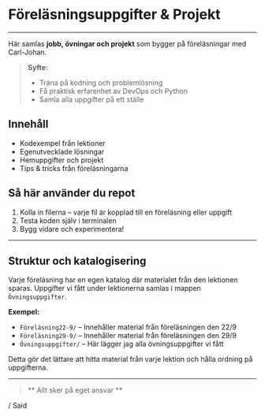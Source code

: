
# Föreläsningsuppgifter & Projekt

---

Här samlas **jobb, övningar och projekt** som bygger på föreläsningar med Carl-Johan.

> **Syfte:**
> - Träna på kodning och problemlösning
> - Få praktisk erfarenhet av DevOps och Python
> - Samla alla uppgifter på ett ställe

## Innehåll

- Kodexempel från lektioner
- Egenutvecklade lösningar
- Hemuppgifter och projekt
- Tips & tricks från föreläsningarna

## Så här använder du repot

1. Kolla in filerna – varje fil är kopplad till en föreläsning eller uppgift
2. Testa koden själv i terminalen
3. Bygg vidare och experimentera!

---

## Struktur och katalogisering

Varje föreläsning har en egen katalog där materialet från den lektionen sparas. Uppgifter vi fått under lektionerna samlas i mappen `Övningsuppgifter`.

**Exempel:**

- `Föreläsning22-9/` – Innehåller material från föreläsningen den 22/9
- `Föreläsning29-9/` – Innehåller material från föreläsningen den 29/9
- `Övningsuppgifter/` – Här lägger jag alla övningsuppgifter vi fått

Detta gör det lättare att hitta material från varje lektion och hålla ordning på uppgifterna.

---

> ** Allt sker på eget ansvar **

/ Said

